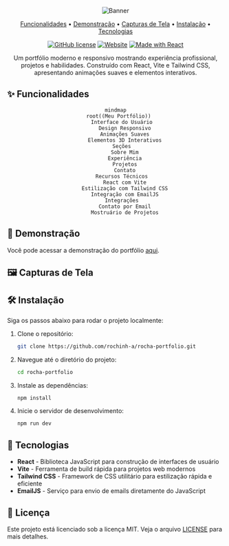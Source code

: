 <div align="center">

![Banner](https://capsule-render.vercel.app/api?type=waving&color=gradient&height=200&section=header&text=Meu%20Portfólio&fontSize=80&animation=fadeIn&fontAlignY=35)

<p align="center">
  <a href="#funcionalidades">Funcionalidades</a> •
  <a href="#demonstração">Demonstração</a> •
  <a href="#capturas-de-tela">Capturas de Tela</a> •
  <a href="#instalação">Instalação</a> •
  <a href="#tecnologias">Tecnologias</a>
</p>

[![GitHub license](https://img.shields.io/github/license/rochinh-a/rocha-portfolio?style=flat-square)](LICENSE)
[![Website](https://img.shields.io/website?style=flat-square&url=https%3A%2F%2Fmeuportfolio.vercel.app)](https://meuportfolio.vercel.app)
[![Made with React](https://img.shields.io/badge/Made%20with-React-61DAFB?style=flat-square&logo=react)](https://reactjs.org)

<p align="center">Um portfólio moderno e responsivo mostrando experiência profissional, projetos e habilidades. Construído com React, Vite e Tailwind CSS, apresentando animações suaves e elementos interativos.</p>

</div>

## ✨ Funcionalidades

<div align="center">

```mermaid
mindmap
  root((Meu Portfólio))
    Interface do Usuário
      Design Responsivo
      Animações Suaves
      Elementos 3D Interativos
    Seções
      Sobre Mim
      Experiência
      Projetos
      Contato
    Recursos Técnicos
      React com Vite
      Estilização com Tailwind CSS
      Integração com EmailJS
    Integrações
      Contato por Email
      Mostruário de Projetos
```

</div>

## 🚀 Demonstração

Você pode acessar a demonstração do portfólio [aqui](https://rochinh-a.github.io/rocha-portfolio/).

## 🖼️ Capturas de Tela

<!-- Adicione capturas de tela do seu projeto aqui -->

## 🛠️ Instalação

Siga os passos abaixo para rodar o projeto localmente:

1. Clone o repositório:
   ```sh
   git clone https://github.com/rochinh-a/rocha-portfolio.git
   ```
2. Navegue até o diretório do projeto:
   ```sh
   cd rocha-portfolio
   ```
3. Instale as dependências:
   ```sh
   npm install
   ```
4. Inicie o servidor de desenvolvimento:
   ```sh
   npm run dev
   ```

## 🧰 Tecnologias

- **React** - Biblioteca JavaScript para construção de interfaces de usuário
- **Vite** - Ferramenta de build rápida para projetos web modernos
- **Tailwind CSS** - Framework de CSS utilitário para estilização rápida e eficiente
- **EmailJS** - Serviço para envio de emails diretamente do JavaScript

## 📄 Licença

Este projeto está licenciado sob a licença MIT. Veja o arquivo [LICENSE](LICENSE) para mais detalhes.
